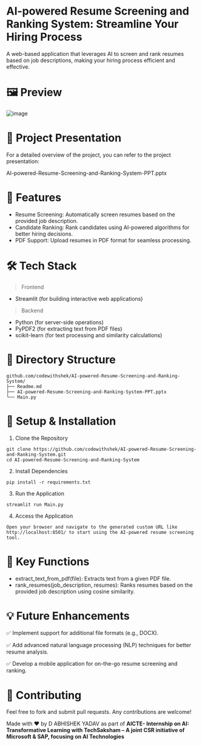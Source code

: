 # AI-powered Resume Screening and Ranking System: Streamline Your Hiring Process
A web-based application that leverages AI to screen and rank resumes based on job descriptions, making your hiring process efficient and effective.

# 🖼️ Preview
![image](https://github.com/user-attachments/assets/1277d71c-9f92-4be0-accc-1f52c75efd9c)

# 📑 Project Presentation
For a detailed overview of the project, you can refer to the project presentation:

AI-powered-Resume-Screening-and-Ranking-System-PPT.pptx

# 🚀 Features
* Resume Screening: Automatically screen resumes based on the provided job description.
* Candidate Ranking: Rank candidates using AI-powered algorithms for better hiring decisions.
* PDF Support: Upload resumes in PDF format for seamless processing.

# 🛠 Tech Stack
> Frontend
* Streamlit (for building interactive web applications)
> Backend
* Python (for server-side operations)
* PyPDF2 (for extracting text from PDF files)
* scikit-learn (for text processing and similarity calculations)

# 📂 Directory Structure
```
github.com/codewithshek/AI-powered-Resume-Screening-and-Ranking-System/
├── Readme.md
├── AI-powered-Resume-Screening-and-Ranking-System-PPT.pptx
└── Main.py
 ```
# 📌 Setup & Installation

1. Clone the Repository
```
git clone https://github.com/codewithshek/AI-powered-Resume-Screening-and-Ranking-System.git
cd AI-powered-Resume-Screening-and-Ranking-System
```
2. Install Dependencies
```
pip install -r requirements.txt
```
3. Run the Application
```
streamlit run Main.py
```
4. Access the Application
```
Open your browser and navigate to the generated custom URL like http://localhost:8501/ to start using the AI-powered resume screening tool.
```

# 📜 Key Functions

* extract_text_from_pdf(file): Extracts text from a given PDF file.
* rank_resumes(job_description, resumes): Ranks resumes based on the provided job description using cosine similarity.

# 💡 Future Enhancements
✅ Implement support for additional file formats (e.g., DOCX).

✅ Add advanced natural language processing (NLP) techniques for better resume analysis.

✅ Develop a mobile application for on-the-go resume screening and ranking.

# 🤝 Contributing
Feel free to fork and submit pull requests. Any contributions are welcome!

Made with ❤️ by D ABHISHEK YADAV as part of **AICTE- Internship on AI: Transformative Learning with TechSaksham – A joint CSR initiative of Microsoft & SAP, focusing on AI Technologies**
